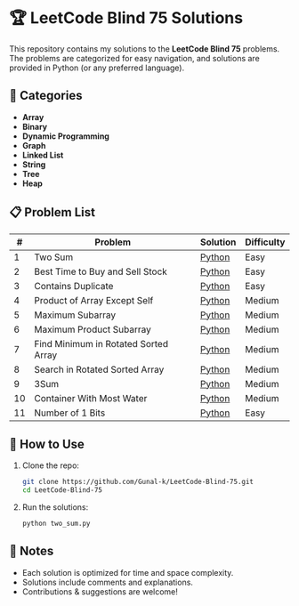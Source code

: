 # 🏆 LeetCode Blind 75 Solutions  

This repository contains my solutions to the **LeetCode Blind 75** problems. The problems are categorized for easy navigation, and solutions are provided in Python (or any preferred language).  

## 📌 Categories  

- **Array**  
- **Binary**  
- **Dynamic Programming**  
- **Graph**  
- **Linked List**  
- **String**  
- **Tree**  
- **Heap**  

## 📋 Problem List  

| #  | Problem                          | Solution                                                                 | Difficulty |
|----|----------------------------------|---------------------------------------------------------------------------|------------|
| 1  | Two Sum                          | [Python](./1-%20Two%20Sum)                                               | Easy       |
| 2  | Best Time to Buy and Sell Stock  | [Python](./2-%20Best%20Time%20Buy%20and%20Sell%20Stock)                  | Easy       |
| 3  | Contains Duplicate               | [Python](./3-%20Contains%20Duplicate)                                    | Easy       |
| 4  | Product of Array Except Self     | [Python](./4-%20Product%20of%20Array%20Except%20Self)                    | Medium     |
| 5  | Maximum Subarray                 | [Python](./5-%20Maximum%20Subarray)                                      | Medium     |
| 6  | Maximum Product Subarray         | [Python](./6-%20Maximum%20Product%20Subarray)                            | Medium     |
| 7  | Find Minimum in Rotated Sorted Array | [Python](./7-%20Find%20the%20Minimum%20Rotated%20Sorted%20Array)  | Medium     |
| 8  | Search in Rotated Sorted Array   | [Python](./8-%20Search%20in%20Rotated%20Sort%20Array)                    | Medium     |
| 9  | 3Sum                              | [Python](./9-%203Sum)                                                    | Medium     |
| 10 | Container With Most Water        | [Python](./10-%20Container%20with%20Most%20Water)                        | Medium     |
| 11 | Number of 1 Bits                 | [Python](./11-%20Number%20of%201%20Bits)                                 | Easy       |


## 🚀 How to Use  

1. Clone the repo:  
   ```sh
   git clone https://github.com/Gunal-k/LeetCode-Blind-75.git
   cd LeetCode-Blind-75
   ```
2. Run the solutions:  
   ```sh
   python two_sum.py
   ```

## 📝 Notes  

- Each solution is optimized for time and space complexity.
- Solutions include comments and explanations.
- Contributions & suggestions are welcome!
